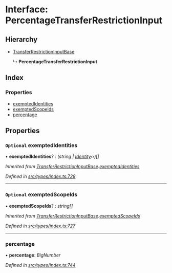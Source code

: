 # Interface: PercentageTransferRestrictionInput

## Hierarchy

* [TransferRestrictionInputBase](transferrestrictioninputbase.md)

  ↳ **PercentageTransferRestrictionInput**

## Index

### Properties

* [exemptedIdentities](percentagetransferrestrictioninput.md#optional-exemptedidentities)
* [exemptedScopeIds](percentagetransferrestrictioninput.md#optional-exemptedscopeids)
* [percentage](percentagetransferrestrictioninput.md#percentage)

## Properties

### `Optional` exemptedIdentities

• **exemptedIdentities**? : *(string | [Identity](../classes/identity.md)‹›)[]*

*Inherited from [TransferRestrictionInputBase](transferrestrictioninputbase.md).[exemptedIdentities](transferrestrictioninputbase.md#optional-exemptedidentities)*

*Defined in [src/types/index.ts:728](https://github.com/PolymathNetwork/polymesh-sdk/blob/a0872cf4/src/types/index.ts#L728)*

___

### `Optional` exemptedScopeIds

• **exemptedScopeIds**? : *string[]*

*Inherited from [TransferRestrictionInputBase](transferrestrictioninputbase.md).[exemptedScopeIds](transferrestrictioninputbase.md#optional-exemptedscopeids)*

*Defined in [src/types/index.ts:727](https://github.com/PolymathNetwork/polymesh-sdk/blob/a0872cf4/src/types/index.ts#L727)*

___

###  percentage

• **percentage**: *BigNumber*

*Defined in [src/types/index.ts:744](https://github.com/PolymathNetwork/polymesh-sdk/blob/a0872cf4/src/types/index.ts#L744)*
